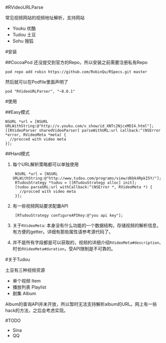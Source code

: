 #RVideoURLParse

常见视频网站的视频地址解析，支持网站

* Youku 优酷
* Tudou 土豆
* Sohu 搜狐

#安装

##CocoaPod
还没提交到官方的Repo，所以安装之前需要注册私有Repo

    pod repo add robin https://github.com/RobinQu/RSpecs.git master

然后就可以在Podfile里面声明了

    pod "RVideoURLParser", "~0.0.1"


#使用

##Easy模式

    NSURL *url = [NSURL URLWithString:@"http://v.youku.com/v_show/id_XNTc2NjcxMDI4.html"];
    [[RVideoParser sharedVideoParser] parseWithURL:url callback:^(NSError *error, RVideoMeta *meta) {
      //procced with video meta
    }];

##Hard模式

1. 每个URL解析策略都可以单独使用

        NSURL *url = [NSURL URLWithString:@"http://www.tudou.com/programs/view/d6bk4RpkI5Y/"];
        RTudouStrategy *tudou = [[RTudouStrategy alloc] init];
        [tudou parseURL:url withCallback:^(NSError *, RVideoMeta *) {
          //procced with video meta
        }];

2. 有一些视频网站要求配置API

        [RTudouStrategy configureAPIKey:@"you api key"];

3. 关于`RVideoMeta`: 本身没有什么功能的一个数据结构，存储视频的解析信息，有方便的getter。详细有那些属性请参考源代码了。

4. 并不是所有字段都是可以获取的，视频的详细介绍`RVideoMeta#description`、时长`RVideoMeta#duration`，受API限制是不可靠的。

#关于Tudou

土豆有三种视频资源

* 单个视频 Item
* 播放列表 Playlist
* 剧集 Album

Album的查询API并未开放，所以暂时无法支持解析album的URL。网上有一些hack的方法，之后会考虑实现。

#TODO

* Sina
* QQ